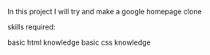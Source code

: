 In this project I will try and make a google homepage clone

skills required:

basic html knowledge
basic css knowledge